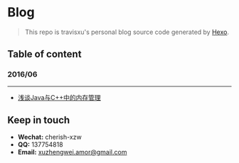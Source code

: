 # Blog 

> This repo is travisxu's personal blog source code generated by [Hexo](https://hexo.io/).

## Table of content

### 2016/06
---

* [浅谈Java与C++中的内存管理](http://cherish-xzw.github.io/2016/06/10/Java&C++/)

## Keep in touch

* **Wechat:** cherish-xzw
* **QQ:** 137754818
* **Email:** xuzhengwei.amor@gmail.com